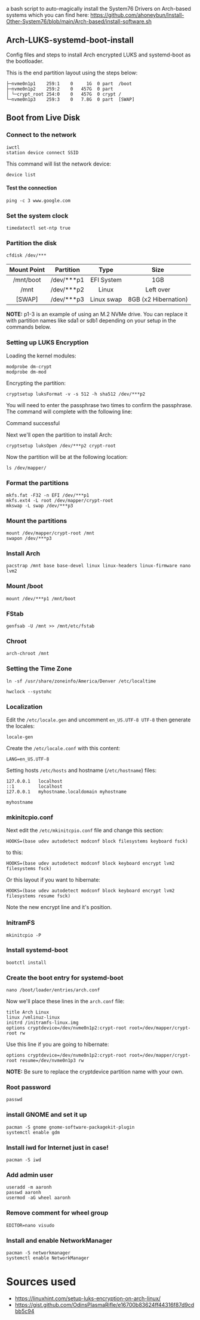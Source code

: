 a bash script to auto-magically install the System76 Drivers on Arch-based systems which you can find here: https://github.com/ahoneybun/Install-Other-System76/blob/main/Arch-based/install-software.sh

## Arch-LUKS-systemd-boot-install
Config files and steps to install Arch encrypted LUKS and systemd-boot as the bootloader.

This is the end partition layout using the steps below:

```nvme0n1        259:0    0 465.8G  0 disk  
├─nvme0n1p1    259:1    0     1G  0 part  /boot
├─nvme0n1p2    259:2    0   457G  0 part  
│ └─crypt_root 254:0    0   457G  0 crypt /
└─nvme0n1p3    259:3    0   7.8G  0 part  [SWAP]
```

## Boot from Live Disk

### Connect to the network

```
iwctl
station device connect SSID
```

This command will list the network device:

```
device list
```

#### Test the connection

```
ping -c 3 www.google.com
```

### Set the system clock

```
timedatectl set-ntp true
```

### Partition the disk

```
cfdisk /dev/***
```

| Mount Point | Partition  | Type       | Size                 |
|:-----------:|:----------:|:----------:|:--------------------:|
| /mnt/boot   | /dev/***p1 | EFI System | 1GB                  |
| /mnt        | /dev/***p2 | Linux      | Left over            |
| [SWAP]      | /dev/***p3 | Linux swap | 8GB (x2 Hibernation) |

**NOTE:**
p1-3 is an example of using an M.2 NVMe drive. You can replace it with partition names like sda1 or sdb1 depending on your setup in the commands below.

### Setting up LUKS Encryption

Loading the kernel modules:

```
modprobe dm-crypt
modprobe dm-mod
```

Encrypting the partition:

```
cryptsetup luksFormat -v -s 512 -h sha512 /dev/***p2
```

You will need to enter the passphrase two times to confirm the passphrase. The command will complete with the following line:

Command successful

Next we'll open the partition to install Arch:

```
cryptsetup luksOpen /dev/***p2 crypt-root
```

Now the partition will be at the following location:

```
ls /dev/mapper/
```

### Format the partitions

```
mkfs.fat -F32 -n EFI /dev/***p1
mkfs.ext4 -L root /dev/mapper/crypt-root
mkswap -L swap /dev/***p3
```

### Mount the partitions

```
mount /dev/mapper/crypt-root /mnt
swapon /dev/***p3
```

### Install Arch

```
pacstrap /mnt base base-devel linux linux-headers linux-firmware nano lvm2
```

### Mount /boot

```
mount /dev/***p1 /mnt/boot
```

### FStab 

```
genfsab -U /mnt >> /mnt/etc/fstab
```

### Chroot

```
arch-chroot /mnt
```

### Setting the Time Zone

```
ln -sf /usr/share/zoneinfo/America/Denver /etc/localtime
```

```
hwclock --systohc
```

### Localization

Edit the `/etc/locale.gen` and uncomment `en_US.UTF-8 UTF-8` then generate the locales:

```
locale-gen
```

Create the `/etc/locale.conf` with this content:

```
LANG=en_US.UTF-8
```

Setting hosts `/etc/hosts` and hostname (`/etc/hostname`) files:

```
127.0.0.1   localhost
::1         localhost
127.0.0.1   myhostname.localdomain myhostname
```

```
myhostname
```

### mkinitcpio.conf

Next edit the `/etc/mkinitcpio.conf` file and change this section:

```
HOOKS=(base udev autodetect modconf block filesystems keyboard fsck)
```

to this:

```
HOOKS=(base udev autodetect modconf block keyboard encrypt lvm2 filesystems fsck)
```

Or this layout if you want to hibernate:

```
HOOKS=(base udev autodetect modconf block keyboard encrypt lvm2 filesystems resume fsck)
```

Note the new encrypt line and it's position.

### InitramFS

```
mkinitcpio -P
```

### Install systemd-boot

```
bootctl install
```

### Create the boot entry for systemd-boot

```
nano /boot/loader/entries/arch.conf
```

Now we'll place these lines in the `arch.conf` file:

```
title Arch Linux
linux /vmlinuz-linux
initrd /initramfs-linux.img
options cryptdevice=/dev/nvme0n1p2:crypt-root root=/dev/mapper/crypt-root rw
```

Use this line if you are going to hibernate:

```
options cryptdevice=/dev/nvme0n1p2:crypt-root root=/dev/mapper/crypt-root resume=/dev/nvme0n1p3 rw
```

**NOTE:**
Be sure to replace the cryptdevice partition name with your own.

### Root password

```
passwd
```

### install GNOME and set it up

```
pacman -S gnome gnome-software-packagekit-plugin
systemctl enable gdm
```

### Install iwd for Internet just in case!

```
pacman -S iwd
```

### Add admin user

```
useradd -m aaronh
passwd aaronh
usermod -aG wheel aaronh
```

### Remove comment for wheel group

```
EDITOR=nano visudo
```

### Install and enable NetworkManager

```
pacman -S networkmanager
systemctl enable NetworkManager
```

# Sources used
- https://linuxhint.com/setup-luks-encryption-on-arch-linux/
- https://gist.github.com/OdinsPlasmaRifle/e16700b83624ff44316f87d9cdbb5c94
